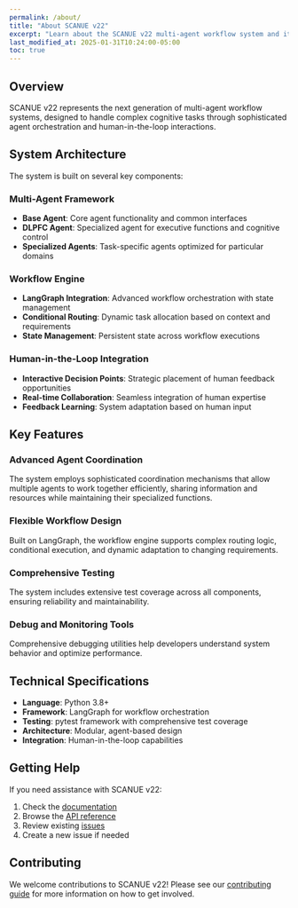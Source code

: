 ```yaml
---
permalink: /about/
title: "About SCANUE v22"
excerpt: "Learn about the SCANUE v22 multi-agent workflow system and its capabilities."
last_modified_at: 2025-01-31T10:24:00-05:00
toc: true
---
```


## Overview

SCANUE v22 represents the next generation of multi-agent workflow systems, designed to handle complex cognitive tasks through sophisticated agent orchestration and human-in-the-loop interactions.

## System Architecture

The system is built on several key components:

### Multi-Agent Framework
- **Base Agent**: Core agent functionality and common interfaces
- **DLPFC Agent**: Specialized agent for executive functions and cognitive control
- **Specialized Agents**: Task-specific agents optimized for particular domains

### Workflow Engine
- **LangGraph Integration**: Advanced workflow orchestration with state management
- **Conditional Routing**: Dynamic task allocation based on context and requirements
- **State Management**: Persistent state across workflow executions

### Human-in-the-Loop Integration
- **Interactive Decision Points**: Strategic placement of human feedback opportunities
- **Real-time Collaboration**: Seamless integration of human expertise
- **Feedback Learning**: System adaptation based on human input

## Key Features

### Advanced Agent Coordination
The system employs sophisticated coordination mechanisms that allow multiple agents to work together efficiently, sharing information and resources while maintaining their specialized functions.

### Flexible Workflow Design
Built on LangGraph, the workflow engine supports complex routing logic, conditional execution, and dynamic adaptation to changing requirements.

### Comprehensive Testing
The system includes extensive test coverage across all components, ensuring reliability and maintainability.

### Debug and Monitoring Tools
Comprehensive debugging utilities help developers understand system behavior and optimize performance.

## Technical Specifications

- **Language**: Python 3.8+
- **Framework**: LangGraph for workflow orchestration
- **Testing**: pytest framework with comprehensive test coverage
- **Architecture**: Modular, agent-based design
- **Integration**: Human-in-the-loop capabilities

## Getting Help

If you need assistance with SCANUE v22:

1. Check the [documentation](/docs/)
2. Browse the [API reference](/api/)
3. Review existing [issues](https://github.com/iLevyTate/scanue-v22/issues)
4. Create a new issue if needed

## Contributing

We welcome contributions to SCANUE v22! Please see our [contributing guide](/docs/contributing/) for more information on how to get involved.